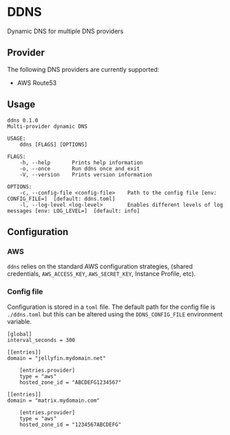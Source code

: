 # DDNS

Dynamic DNS for multiple DNS providers

## Provider
The following DNS providers are currently supported:

* AWS Route53

## Usage

```
ddns 0.1.0
Multi-provider dynamic DNS

USAGE:
    ddns [FLAGS] [OPTIONS]

FLAGS:
    -h, --help       Prints help information
    -o, --once       Run ddns once and exit
    -V, --version    Prints version information

OPTIONS:
    -c, --config-file <config-file>    Path to the config file [env: CONFIG_FILE=]  [default: ddns.toml]
    -l, --log-level <log-level>        Enables different levels of log messages [env: LOG_LEVEL=]  [default: info]
```

## Configuration

### AWS
`ddns` relies on the standard AWS configuration strategies, (shared credentials, `AWS_ACCESS_KEY`, `AWS_SECRET_KEY`, Instance Profile, etc).

### Config file
Configuration is stored in a `toml` file. The default path for the config file is `./ddns.toml` but this can be altered using the `DDNS_CONFIG_FILE` environment variable.

```
[global]
interval_seconds = 300

[[entries]]
domain = "jellyfin.mydomain.net"

    [entries.provider]
    type = "aws"
    hosted_zone_id = "ABCDEFG1234567"

[[entries]]
domain = "matrix.mydomain.com"

    [entries.provider]
    type = "aws"
    hosted_zone_id = "1234567ABCDEFG"
```
